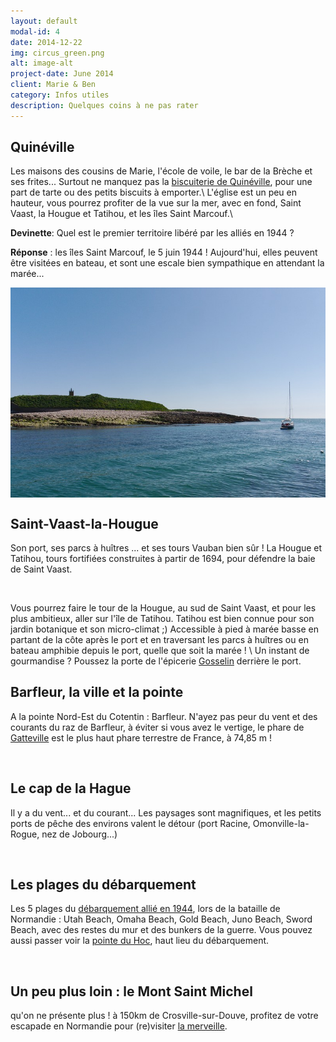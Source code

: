```yaml
---
layout: default
modal-id: 4
date: 2014-12-22
img: circus_green.png
alt: image-alt
project-date: June 2014
client: Marie & Ben
category: Infos utiles
description: Quelques coins à ne pas rater
---
```


## Quinéville
Les maisons des cousins de Marie, l'école de voile, le bar de la Brèche et ses frites...
Surtout ne manquez pas la [biscuiterie de Quinéville](http://www.biscuiterie-quineville.com), pour une part de tarte ou des petits biscuits à emporter.\\
L'église est un peu en hauteur, vous pourrez profiter de la vue sur la mer, avec en fond, Saint Vaast, la Hougue et Tatihou, et les îles Saint Marcouf.\\


**Devinette**:
Quel est le premier territoire libéré par les alliés en 1944 ?


**Réponse** :
les îles Saint Marcouf, le 5 juin 1944 ! Aujourd'hui, elles peuvent être visitées en bateau, et sont une escale bien sympathique en attendant la marée... 

<div>
    <img class="img-responsive" src="img/saint_marcouf.jpg" alt="" align="middle">
</div>

## Saint-Vaast-la-Hougue
Son port, ses parcs à huîtres ... et ses tours Vauban bien sûr ! La Hougue et Tatihou, tours fortifiées construites à partir de 1694, pour défendre la baie de Saint Vaast. 

<div>
    <img class="img-responsive" src="http://upload.wikimedia.org/wikipedia/commons/3/34/Saint-vaast-a-hougue-vue-generale.jpg" alt="" align="middle">
</div>

Vous pourrez faire le tour de la Hougue, au sud de Saint Vaast, et pour les plus ambitieux, aller sur l'île de Tatihou. Tatihou est bien connue pour son jardin botanique et son micro-climat ;) Accessible à pied à marée basse en partant de la côte après le port et en traversant les parcs à huîtres ou en bateau amphibie depuis le port, quelle que soit la marée ! \\
Un instant de gourmandise ? Poussez la porte de l'épicerie [Gosselin](http://www.maison-gosselin.fr) derrière le port. 


## Barfleur, la ville et la pointe
A la pointe Nord-Est du Cotentin : Barfleur. N'ayez pas peur du vent et des courants du raz de Barfleur, à éviter si vous avez le vertige, le phare de [Gatteville](http://fr.wikipedia.org/wiki/Gatteville-le-Phare) est le plus haut phare terrestre de France, à 74,85 m ! 


<div>
    <img class="img-responsive" src="http://upload.wikimedia.org/wikipedia/commons/f/fc/Phare_de_Gatteville%2C_photographie_a%C3%A9rienne.jpg" alt="" align="middle">
</div>


## Le cap de la Hague
Il y a du vent... et du courant... Les paysages sont magnifiques, et les petits ports de pêche des environs valent le détour (port Racine, Omonville-la-Rogue, nez de Jobourg...)

<div>
    <img class="img-responsive" src="http://upload.wikimedia.org/wikipedia/commons/6/6b/NezJobourg.jpg" alt="" align="middle">
</div>


## Les plages du débarquement
Les 5 plages du [débarquement allié en 1944](http://fr.wikipedia.org/wiki/D%C3%A9barquement_de_Normandie), lors de la bataille de Normandie : Utah Beach, Omaha Beach, Gold Beach, Juno Beach, Sword Beach, avec des restes du mur et des bunkers de la guerre. Vous pouvez aussi passer voir la [pointe du Hoc](http://fr.wikipedia.org/wiki/Pointe_du_Hoc), haut lieu du débarquement.

<div>
    <img class="img-responsive" src="http://upload.wikimedia.org/wikipedia/commons/c/cc/01_Pointe_du_Hoc.jpg" alt="" align="middle">
</div>


## Un peu plus loin : le Mont Saint Michel
qu'on ne présente plus ! à 150km de Crosville-sur-Douve, profitez de votre escapade en Normandie pour (re)visiter [la merveille](http://fr.wikipedia.org/wiki/Mont_Saint-Michel).

<div>
    <img class="img-responsive" src="http://upload.wikimedia.org/wikipedia/commons/thumb/e/e2/Mont_Saint-Michel_in_september_morning.JPG/1280px-Mont_Saint-Michel_in_september_morning.JPG" alt="" align="middle">
</div>


